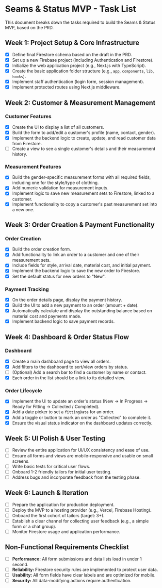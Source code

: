 # Seams & Status MVP - Task List

This document breaks down the tasks required to build the Seams & Status MVP, based on the PRD.

## Week 1: Project Setup & Core Infrastructure
- [x] Define final Firestore schema based on the draft in the PRD.
- [x] Set up a new Firebase project (including Authentication and Firestore).
- [x] Initialize the web application project (e.g., Next.js with TypeScript).
- [x] Create the basic application folder structure (e.g., `app`, `components`, `lib`, `hooks`).
- [x] Implement staff authentication (login form, session management).
- [x] Implement protected routes using Next.js middleware.

## Week 2: Customer & Measurement Management
### Customer Features
- [x] Create the UI to display a list of all customers.
- [x] Build the form to add/edit a customer's profile (name, contact, gender).
- [x] Implement the backend logic to create, update, and read customer data from Firestore.
- [ ] Create a view to see a single customer's details and their measurement history.

### Measurement Features
- [x] Build the gender-specific measurement forms with all required fields, including one for the style/type of clothing.
- [x] Add numeric validation for measurement inputs.
- [x] Implement logic to save new measurement sets to Firestore, linked to a customer.
- [x] Implement functionality to copy a customer's past measurement set into a new one.

## Week 3: Order Creation & Payment Functionality
### Order Creation
- [x] Build the order creation form.
- [x] Add functionality to link an order to a customer and one of their measurement sets.
- [x] Include fields for style, arrival date, material cost, and initial payment.
- [x] Implement the backend logic to save the new order to Firestore.
- [x] Set the default status for new orders to "New".

### Payment Tracking
- [x] On the order details page, display the payment history.
- [x] Build the UI to add a new payment to an order (amount + date).
- [x] Automatically calculate and display the outstanding balance based on material cost and payments made.
- [x] Implement backend logic to save payment records.

## Week 4: Dashboard & Order Status Flow
### Dashboard
- [x] Create a main dashboard page to view all orders.
- [x] Add filters to the dashboard to sort/view orders by status.
- [ ] (Optional) Add a search bar to find a customer by name or contact.
- [x] Each order in the list should be a link to its detailed view.

### Order Lifecycle
- [x] Implement the UI to update an order's status (New → In Progress → Ready for Fitting → Collected / Completed).
- [x] Add a date picker to set a `fittingDate` for an order.
- [x] Add a toggle or button to mark an order as "Collected" to complete it.
- [x] Ensure the visual status indicator on the dashboard updates correctly.

## Week 5: UI Polish & User Testing
- [ ] Review the entire application for UI/UX consistency and ease of use.
- [ ] Ensure all forms and views are mobile-responsive and usable on small screens.
- [ ] Write basic tests for critical user flows.
- [ ] Onboard 1-2 friendly tailors for initial user testing.
- [ ] Address bugs and incorporate feedback from the testing phase.

## Week 6: Launch & Iteration
- [ ] Prepare the application for production deployment.
- [ ] Deploy the MVP to a hosting provider (e.g., Vercel, Firebase Hosting).
- [ ] Onboard the first cohort of tailors (target: 3+).
- [ ] Establish a clear channel for collecting user feedback (e.g., a simple form or a chat group).
- [ ] Monitor Firestore usage and application performance.

## Non-Functional Requirements Checklist
- [ ] **Performance:** All form submissions and data lists load in under 1 second.
- [ ] **Reliability:** Firestore security rules are implemented to protect user data.
- [ ] **Usability:** All form fields have clear labels and are optimized for mobile.
- [ ] **Security:** All data-modifying actions require authentication. 